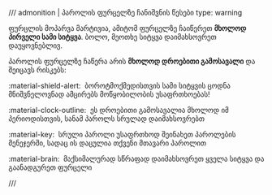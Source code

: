 /// admonition | პაროლის ფურცელზე ჩანიშვნის წესები
    type: warning

ფურცლის მოპარვა მარტივია, ამიტომ ფურცელზე ჩაიწერეთ **მხოლოდ პირველი სამი სიტყვა**. ბოლო, მეოთხე სიტყვა დაიმახსოვრეთ დაუყოვნებლივ.

პაროლის ფურცელზე ჩაწერა არის **მხოლოდ დროებითი გამოსავალი** და შეიცავს რისკებს:

:material-shield-alert:&nbsp; ბოროტმოქმედისთვის სამი სიტყვის ცოდნა მნიშვნელოვნად ამცირებს მოწყობილობის უსაფრთხოებას!

:material-clock-outline:&nbsp; ეს დროებითი გამოსავალია მხოლოდ იმ პერიოდისთვის, სანამ პაროლს სრულად დაიმახსოვრებთ

:material-key:&nbsp; სრული პაროლი უსაფრთხოდ შეინახეთ პაროლების მენეჯერში, სადაც ის დაცულია თქვენი მთავარი პაროლით

:material-brain:&nbsp; მაქსიმალურად სწრაფად დაიმახსოვრეთ ყველა სიტყვა და გაანადგურეთ ფურცელი

///